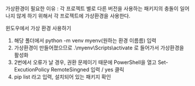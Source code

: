 가상환경이 필요한 이유
: 각 프로젝트 별로 다른 버전을 사용하는 패키지의 충돌이 일어나지 않게 하기 위해서 각 프로젝트에 가상환경을 사용한다.

윈도우에서 가상 환경 사용하기

1. 해당 폴더에서 python -m venv myenv(원하는 환경 이름름) 입력
2. 가상환경이 만들어졌으므로 .\myenv\Scripts\activate 로 들어가서 가상환경을 활성화
3. 2번에서 오류가 날 경우, 권환 문제이기 때문에 PowerShell을 열고 Set-ExcutionPolicy RemoteSingned 입력 / yes 클릭
4. pip list 라고 입력, 설치되어 있는 패키지 확인
